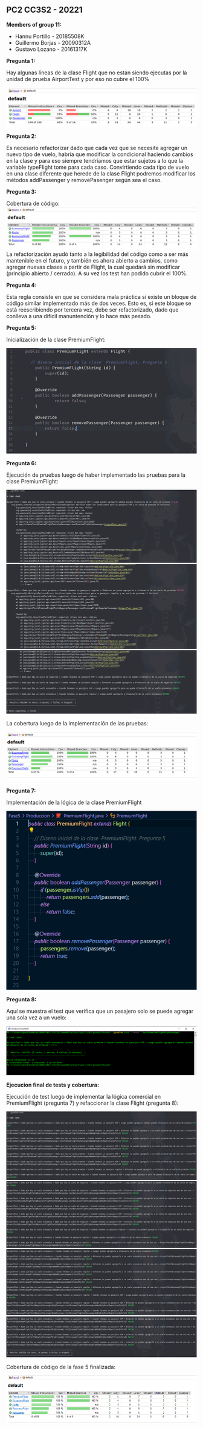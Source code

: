 ## PC2 CC3S2 - 20221


**Members of group 11:**  
* Hannu Portillo - 20185508K
* Guillermo Borjas - 20090312A
* Gustavo Lozano - 20161317K

**Pregunta 1:**

Hay algunas líneas de la clase Flight que no estan siendo ejecutas por la unidad de prueba AirportTest y por eso no cubre el 100%

![](https://github.com/glozanoa/pc2-cc3s2-group11/blob/test/Fase1/report/coverage-fase1.png)


**Pregunta 2:**

Es necesario refactorizar dado que cada vez que se necesite agregar un nuevo tipo de vuelo, habría que modificar la condicional haciendo cambios en la clase y para eso siempre tendríamos que estar sujetos a lo que la variable typeFlight tome para cada caso. Convirtiendo cada tipo de vuelo en una clase diferente que herede de la clase Flight podremos modificar los métodos addPassenger y removePasenger según sea el caso.


**Pregunta 3:**

Cobertura de código:
![](https://github.com/glozanoa/pc2-cc3s2-group11/blob/master/Fase3/report/coverage-report-fase3.png?raw=true)
La refactorización ayudó tanto a la legibilidad del código como a ser más mantenible en el futuro, y también es ahora abierto a cambios, como agregar nuevas clases a partir de Flight, la cual quedará sin modificar (principio abierto / cerrado). A su vez los test han podido cubrir el 100%.


**Pregunta 4:**

Esta regla consiste en que se considera mala práctica si existe un bloque de código similar implementado más de dos veces. Esto es, si este bloque se está reescribiendo por tercera vez, debe ser refactorizado, dado que conlleva a una difícil manuntención y lo hace más pesado.

**Pregunta 5:**

Inicialización de la clase PremiumFlight:

![](https://github.com/glozanoa/pc2-cc3s2-group11/blob/master/Fase4/report/init-premium-flight.png?raw=true)


**Pregunta 6:**

Ejecución de pruebas luego de haber implementado las pruebas para la clase PremiumFlight:

![](https://github.com/glozanoa/pc2-cc3s2-group11/blob/master/Fase4/report/test-execution-1-fase4.png?raw=true)
![](https://github.com/glozanoa/pc2-cc3s2-group11/blob/master/Fase4/report/test-execution-2-fase4.png?raw=true)
![](https://github.com/glozanoa/pc2-cc3s2-group11/blob/master/Fase4/report/test-execution-3-fase4.png?raw=true)

La cobertura luego de la implementación de las pruebas: 

![](https://github.com/glozanoa/pc2-cc3s2-group11/blob/master/Fase4/report/coverge-report-fase4.png?raw=true)



**Pregunta 7:**

Implementación de la lógica de la clase PremiumFlight

![](https://github.com/glozanoa/pc2-cc3s2-group11/blob/master/Fase5/report/implementacionPremiumFlight.png?raw=true)



**Pregunta 8:**

Aquí se muestra el test que verifica que un pasajero solo se puede agregar una sola vez a un vuelo:

![](https://github.com/glozanoa/pc2-cc3s2-group11/blob/master/Fase5/report/testPremiumFlightVipPassenger.png?raw=true)


**Ejecucion final de tests y cobertura:**

Ejecución de test luego de implementar la lógica comercial en PremiumFlight (pregunta 7) y refaccionar la clase Flight (pregunta 8):

![](https://github.com/glozanoa/pc2-cc3s2-group11/blob/master/Fase5/report/test-execution-1-fase5.png?raw=true)
![](https://github.com/glozanoa/pc2-cc3s2-group11/blob/master/Fase5/report/test-execution-2-fase5.png?raw=true)
![](https://github.com/glozanoa/pc2-cc3s2-group11/blob/master/Fase5/report/test-execution-3-fase5.png?raw=true)
![](https://github.com/glozanoa/pc2-cc3s2-group11/blob/master/Fase5/report/test-execution-4-fase5.png?raw=true)


Cobertura de código de la fase 5 finalizada:

![](https://github.com/glozanoa/pc2-cc3s2-group11/blob/master/Fase5/report/coverageReportFase5.png?raw=true)
